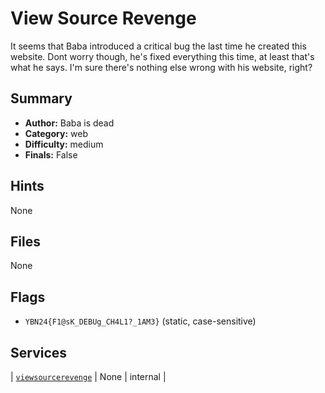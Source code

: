 # View Source Revenge
It seems that Baba introduced a critical bug the last time he created this website. Dont worry though, he's fixed everything this time, at least that's what he says. I'm sure  there's nothing else wrong with his website, right?

## Summary
- **Author:** Baba is dead
- **Category:** web
- **Difficulty:** medium
- **Finals:** False

## Hints
None

## Files
None

## Flags
- `YBN24{F1@sK_DEBUg_CH4L1?_1AM3}` (static, case-sensitive)

## Services
| [`viewsourcerevenge`](<service/ViewSourceRevenge>) | None | internal |
